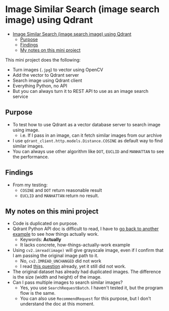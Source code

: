 # Image Similar Search (image search image) using Qdrant

- [Image Similar Search (image search image) using Qdrant](#image-similar-search-image-search-image-using-qdrant)
  - [Purpose](#purpose)
  - [Findings](#findings)
  - [My notes on this mini project](#my-notes-on-this-mini-project)

This mini project does the following:

- Turn images (`.jpg`) to vector using OpenCV
- Add the vector to Qdrant server
- Search image using Qdrant client
- Everything Python, no API
- But you can always turn it to REST API to use as an image search service

## Purpose

- To test how to use Qdrant as a vector database server to search image using image.
  - i.e. If I pass in an image, can it fetch similar images from our archive
- I use `qdrant_client.http.models.Distance.COSINE` as default way to find similar images.
- You can always use other algorithm like `DOT`, `EUCLID` and `MANHATTAN` to see the performance.

## Findings
- From my testing:
  - `COSINE` and `DOT` return reasonable result
  - `EUCLID` and `MANHATTAN` return no result.

## My notes on this mini project

- Code is duplicated on purpose.
- Qdrant Python API doc is difficult to read, I have to [go back to another example](https://colab.research.google.com/github/qdrant/examples/blob/master/qdrant_101_getting_started/getting_started.ipynb#scrollTo=5-Z4LbHE4lws) to see how things actually work.
  - Keywords: **Actually**
  - It lacks concrete, how-things-actually-work example
- Using `cv2.imread(image)` will give grayscale image, even if I confirm that I am passing the original image path to it.
  - No, `cv2.IMREAD_UNCHANGED` did not work
  - I read [this question](https://stackoverflow.com/questions/75952834/why-does-opencv-imread-return-grayscale-images-despite-color-flag) already, yet it still did not work.
- The original dataset has already had duplicated images.  The difference is the size (width and height) of the image.
- Can I pass multiple images to search similar images?
  - Yes, you use `SearchRequestBatch`.  I haven't tested it, but the program flow is the same.
  - You can also use `RecommendRequest` for this purpose, but I don't understand the doc at this moment.